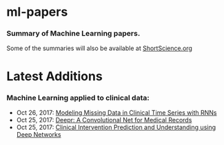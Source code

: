 # ml-papers
### Summary of Machine Learning papers.

Some of the summaries will also be available at [ShortScience.org](http://www.shortscience.org/user?name=tiagotvv) 

# Latest Additions
### Machine Learning applied to clinical data:

+ Oct 26, 2017: [Modeling Missing Data in Clinical Time Series with RNNs](./clinical-data/Modeling_Missing_Data_in_Clinical_Time_Series_with_RNNs.md)
+ Oct 25, 2017: [Deepr: A Convolutional Net for Medical Records](./clinical-data/Deepr_A_Convolutional_Net_for_Medical_Records.md)
+ Oct 25, 2017: [Clinical Intervention Prediction and Understanding using Deep Networks](./clinical-data/Clinical_Intervention_Prediction_and_Understanding_using_Deep_Networks.md)
